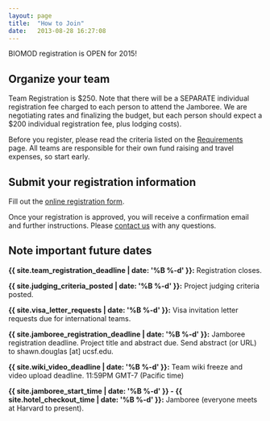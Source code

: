 ```yaml
---
layout: page
title:  "How to Join"
date:   2013-08-28 16:27:08
---
```



BIOMOD registration is OPEN for 2015!

## Organize your team

Team Registration is $250. Note that there will be a SEPARATE individual registration fee charged to each person to attend the Jamboree. We are negotiating rates and finalizing the budget, but each person should expect a $200 individual registration fee, plus lodging costs).

Before you register, please read the criteria listed on the [Requirements](/requirements) page. All teams are responsible for their own fund raising and travel expenses, so start early.

## Submit your registration information

Fill out the [online registration form](https://biomod.wufoo.com/forms/2014-registration-form/).

Once your registration is approved, you will receive a confirmation email and further instructions. Please [contact us](/contact) with any questions.

## Note important future dates

**{{ site.team_registration_deadline | date: '%B %-d' }}:** Registration closes.

**{{ site.judging_criteria_posted | date: '%B %-d' }}:** Project judging criteria posted.

**{{ site.visa_letter_requests | date: '%B %-d' }}:** Visa invitation letter requests due for international teams.

**{{ site.jamboree_registration_deadline | date: '%B %-d' }}:** Jamboree registration deadline. Project title and abstract due. Send abstract (or URL) to shawn.douglas [at] ucsf.edu.

**{{ site.wiki_video_deadline | date: '%B %-d' }}:** Team wiki freeze and video upload deadline. 11:59PM GMT-7 (Pacific time)

**{{ site.jamboree_start_time | date: '%B %-d' }} - {{ site.hotel_checkout_time | date: '%B %-d' }}:** Jamboree (everyone meets at Harvard to present).

